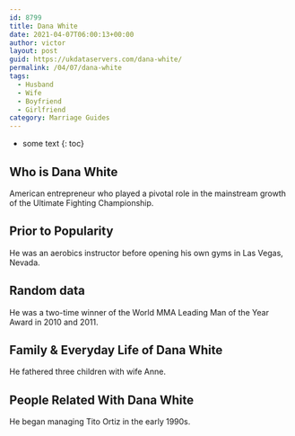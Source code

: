 ```yaml
---
id: 8799
title: Dana White
date: 2021-04-07T06:00:13+00:00
author: victor
layout: post
guid: https://ukdataservers.com/dana-white/
permalink: /04/07/dana-white
tags:
  - Husband
  - Wife
  - Boyfriend
  - Girlfriend
category: Marriage Guides
---
```


* some text
{: toc}


## Who is Dana White



American entrepreneur who played a pivotal role in the mainstream growth of the Ultimate Fighting Championship.

                
                
                
## Prior to Popularity



He was an aerobics instructor before opening his own gyms in Las Vegas, Nevada.

                
                
                
## Random data



He was a two-time winner of the World MMA Leading Man of the Year Award in 2010 and 2011.

                
                
                
## Family & Everyday Life of Dana White



He fathered three children with wife Anne.

                
                
                
## People Related With Dana White



He began managing Tito Ortiz in the early 1990s.

                
              
            
          
          
          
